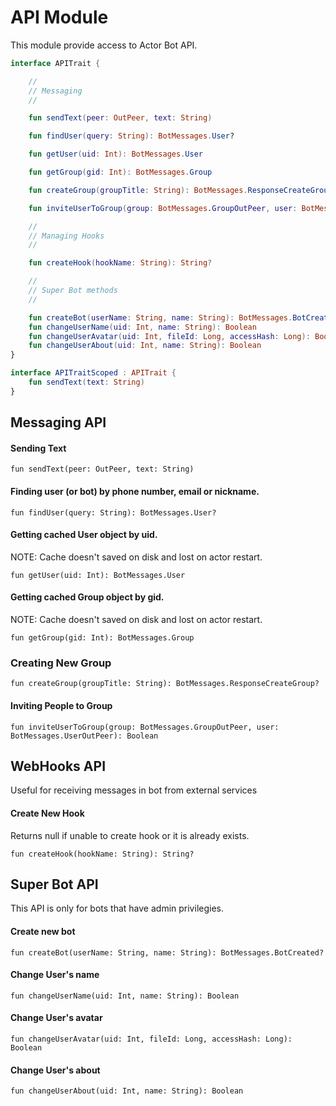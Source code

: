 # API Module

This module provide access to Actor Bot API.

```kotlin
interface APITrait {

    //
    // Messaging
    //

    fun sendText(peer: OutPeer, text: String)

    fun findUser(query: String): BotMessages.User?

    fun getUser(uid: Int): BotMessages.User

    fun getGroup(gid: Int): BotMessages.Group

    fun createGroup(groupTitle: String): BotMessages.ResponseCreateGroup?

    fun inviteUserToGroup(group: BotMessages.GroupOutPeer, user: BotMessages.UserOutPeer): Boolean

    //
    // Managing Hooks
    //

    fun createHook(hookName: String): String?

    //
    // Super Bot methods
    //

    fun createBot(userName: String, name: String): BotMessages.BotCreated?
    fun changeUserName(uid: Int, name: String): Boolean
    fun changeUserAvatar(uid: Int, fileId: Long, accessHash: Long): Boolean
    fun changeUserAbout(uid: Int, name: String): Boolean
}

interface APITraitScoped : APITrait {
    fun sendText(text: String)
}
```

## Messaging API

#### Sending Text

```fun sendText(peer: OutPeer, text: String)```

#### Finding user (or bot) by phone number, email or nickname.

```fun findUser(query: String): BotMessages.User?```

#### Getting cached User object by uid.
NOTE: Cache doesn't saved on disk and lost on actor restart.

```fun getUser(uid: Int): BotMessages.User```

#### Getting cached Group object by gid. 
NOTE: Cache doesn't saved on disk and lost on actor restart.

```fun getGroup(gid: Int): BotMessages.Group```

### Creating New Group
```fun createGroup(groupTitle: String): BotMessages.ResponseCreateGroup?```

#### Inviting People to Group
```fun inviteUserToGroup(group: BotMessages.GroupOutPeer, user: BotMessages.UserOutPeer): Boolean```



## WebHooks API
Useful for receiving messages in bot from external services

#### Create New Hook
Returns null if unable to create hook or it is already exists.

```fun createHook(hookName: String): String?```



## Super Bot API
This API is only for bots that have admin privilegies.

#### Create new bot

```fun createBot(userName: String, name: String): BotMessages.BotCreated?```

#### Change User's name

```fun changeUserName(uid: Int, name: String): Boolean```

#### Change User's avatar

```fun changeUserAvatar(uid: Int, fileId: Long, accessHash: Long): Boolean```

#### Change User's about

```fun changeUserAbout(uid: Int, name: String): Boolean```
